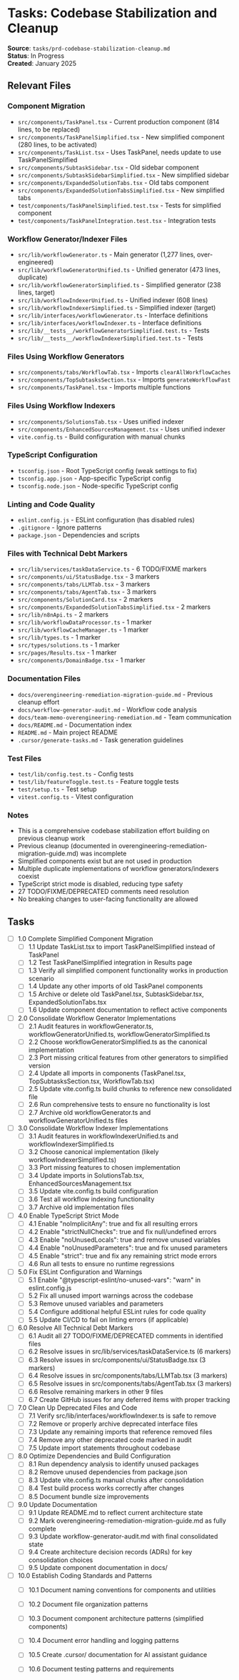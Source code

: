# Tasks: Codebase Stabilization and Cleanup

**Source**: `tasks/prd-codebase-stabilization-cleanup.md`  
**Status**: In Progress  
**Created**: January 2025

## Relevant Files

### Component Migration
- `src/components/TaskPanel.tsx` - Current production component (814 lines, to be replaced)
- `src/components/TaskPanelSimplified.tsx` - New simplified component (280 lines, to be activated)
- `src/components/TaskList.tsx` - Uses TaskPanel, needs update to use TaskPanelSimplified
- `src/components/SubtaskSidebar.tsx` - Old sidebar component
- `src/components/SubtaskSidebarSimplified.tsx` - New simplified sidebar
- `src/components/ExpandedSolutionTabs.tsx` - Old tabs component
- `src/components/ExpandedSolutionTabsSimplified.tsx` - New simplified tabs
- `test/components/TaskPanelSimplified.test.tsx` - Tests for simplified component
- `test/components/TaskPanelIntegration.test.tsx` - Integration tests

### Workflow Generator/Indexer Files
- `src/lib/workflowGenerator.ts` - Main generator (1,277 lines, over-engineered)
- `src/lib/workflowGeneratorUnified.ts` - Unified generator (473 lines, duplicate)
- `src/lib/workflowGeneratorSimplified.ts` - Simplified generator (238 lines, target)
- `src/lib/workflowIndexerUnified.ts` - Unified indexer (608 lines)
- `src/lib/workflowIndexerSimplified.ts` - Simplified indexer (target)
- `src/lib/interfaces/workflowGenerator.ts` - Interface definitions
- `src/lib/interfaces/workflowIndexer.ts` - Interface definitions
- `src/lib/__tests__/workflowGeneratorSimplified.test.ts` - Tests
- `src/lib/__tests__/workflowIndexerSimplified.test.ts` - Tests

### Files Using Workflow Generators
- `src/components/tabs/WorkflowTab.tsx` - Imports `clearAllWorkflowCaches`
- `src/components/TopSubtasksSection.tsx` - Imports `generateWorkflowFast`
- `src/components/TaskPanel.tsx` - Imports multiple functions

### Files Using Workflow Indexers
- `src/components/SolutionsTab.tsx` - Uses unified indexer
- `src/components/EnhancedSourcesManagement.tsx` - Uses unified indexer
- `vite.config.ts` - Build configuration with manual chunks

### TypeScript Configuration
- `tsconfig.json` - Root TypeScript config (weak settings to fix)
- `tsconfig.app.json` - App-specific TypeScript config
- `tsconfig.node.json` - Node-specific TypeScript config

### Linting and Code Quality
- `eslint.config.js` - ESLint configuration (has disabled rules)
- `.gitignore` - Ignore patterns
- `package.json` - Dependencies and scripts

### Files with Technical Debt Markers
- `src/lib/services/taskDataService.ts` - 6 TODO/FIXME markers
- `src/components/ui/StatusBadge.tsx` - 3 markers
- `src/components/tabs/LLMTab.tsx` - 3 markers
- `src/components/tabs/AgentTab.tsx` - 3 markers
- `src/components/SolutionCard.tsx` - 2 markers
- `src/components/ExpandedSolutionTabsSimplified.tsx` - 2 markers
- `src/lib/n8nApi.ts` - 2 markers
- `src/lib/workflowDataProcessor.ts` - 1 marker
- `src/lib/workflowCacheManager.ts` - 1 marker
- `src/lib/types.ts` - 1 marker
- `src/types/solutions.ts` - 1 marker
- `src/pages/Results.tsx` - 1 marker
- `src/components/DomainBadge.tsx` - 1 marker

### Documentation Files
- `docs/overengineering-remediation-migration-guide.md` - Previous cleanup effort
- `docs/workflow-generator-audit.md` - Workflow code analysis
- `docs/team-memo-overengineering-remediation.md` - Team communication
- `docs/README.md` - Documentation index
- `README.md` - Main project README
- `.cursor/generate-tasks.md` - Task generation guidelines

### Test Files
- `test/lib/config.test.ts` - Config tests
- `test/lib/featureToggle.test.ts` - Feature toggle tests
- `test/setup.ts` - Test setup
- `vitest.config.ts` - Vitest configuration

### Notes

- This is a comprehensive codebase stabilization effort building on previous cleanup work
- Previous cleanup (documented in overengineering-remediation-migration-guide.md) was incomplete
- Simplified components exist but are not used in production
- Multiple duplicate implementations of workflow generators/indexers coexist
- TypeScript strict mode is disabled, reducing type safety
- 27 TODO/FIXME/DEPRECATED comments need resolution
- No breaking changes to user-facing functionality are allowed

## Tasks

- [ ] 1.0 Complete Simplified Component Migration
  - [ ] 1.1 Update TaskList.tsx to import TaskPanelSimplified instead of TaskPanel
  - [ ] 1.2 Test TaskPanelSimplified integration in Results page
  - [ ] 1.3 Verify all simplified component functionality works in production scenario
  - [ ] 1.4 Update any other imports of old TaskPanel components
  - [ ] 1.5 Archive or delete old TaskPanel.tsx, SubtaskSidebar.tsx, ExpandedSolutionTabs.tsx
  - [ ] 1.6 Update component documentation to reflect active components
- [ ] 2.0 Consolidate Workflow Generator Implementations
  - [ ] 2.1 Audit features in workflowGenerator.ts, workflowGeneratorUnified.ts, workflowGeneratorSimplified.ts
  - [ ] 2.2 Choose workflowGeneratorSimplified.ts as the canonical implementation
  - [ ] 2.3 Port missing critical features from other generators to simplified version
  - [ ] 2.4 Update all imports in components (TaskPanel.tsx, TopSubtasksSection.tsx, WorkflowTab.tsx)
  - [ ] 2.5 Update vite.config.ts build chunks to reference new consolidated file
  - [ ] 2.6 Run comprehensive tests to ensure no functionality is lost
  - [ ] 2.7 Archive old workflowGenerator.ts and workflowGeneratorUnified.ts files
- [ ] 3.0 Consolidate Workflow Indexer Implementations
  - [ ] 3.1 Audit features in workflowIndexerUnified.ts and workflowIndexerSimplified.ts
  - [ ] 3.2 Choose canonical implementation (likely workflowIndexerSimplified.ts)
  - [ ] 3.3 Port missing features to chosen implementation
  - [ ] 3.4 Update imports in SolutionsTab.tsx, EnhancedSourcesManagement.tsx
  - [ ] 3.5 Update vite.config.ts build configuration
  - [ ] 3.6 Test all workflow indexing functionality
  - [ ] 3.7 Archive old implementation files
- [ ] 4.0 Enable TypeScript Strict Mode
  - [ ] 4.1 Enable "noImplicitAny": true and fix all resulting errors
  - [ ] 4.2 Enable "strictNullChecks": true and fix null/undefined errors
  - [ ] 4.3 Enable "noUnusedLocals": true and remove unused variables
  - [ ] 4.4 Enable "noUnusedParameters": true and fix unused parameters
  - [ ] 4.5 Enable "strict": true and fix any remaining strict mode errors
  - [ ] 4.6 Run all tests to ensure no runtime regressions
- [ ] 5.0 Fix ESLint Configuration and Warnings
  - [ ] 5.1 Enable "@typescript-eslint/no-unused-vars": "warn" in eslint.config.js
  - [ ] 5.2 Fix all unused import warnings across the codebase
  - [ ] 5.3 Remove unused variables and parameters
  - [ ] 5.4 Configure additional helpful ESLint rules for code quality
  - [ ] 5.5 Update CI/CD to fail on linting errors (if applicable)
- [ ] 6.0 Resolve All Technical Debt Markers
  - [ ] 6.1 Audit all 27 TODO/FIXME/DEPRECATED comments in identified files
  - [ ] 6.2 Resolve issues in src/lib/services/taskDataService.ts (6 markers)
  - [ ] 6.3 Resolve issues in src/components/ui/StatusBadge.tsx (3 markers)
  - [ ] 6.4 Resolve issues in src/components/tabs/LLMTab.tsx (3 markers)
  - [ ] 6.5 Resolve issues in src/components/tabs/AgentTab.tsx (3 markers)
  - [ ] 6.6 Resolve remaining markers in other 9 files
  - [ ] 6.7 Create GitHub issues for any deferred items with proper tracking
- [ ] 7.0 Clean Up Deprecated Files and Code
  - [ ] 7.1 Verify src/lib/interfaces/workflowIndexer.ts is safe to remove
  - [ ] 7.2 Remove or properly archive deprecated interface files
  - [ ] 7.3 Update any remaining imports that reference removed files
  - [ ] 7.4 Remove any other deprecated code marked in audit
  - [ ] 7.5 Update import statements throughout codebase
- [ ] 8.0 Optimize Dependencies and Build Configuration
  - [ ] 8.1 Run dependency analysis to identify unused packages
  - [ ] 8.2 Remove unused dependencies from package.json
  - [ ] 8.3 Update vite.config.ts manual chunks after consolidation
  - [ ] 8.4 Test build process works correctly after changes
  - [ ] 8.5 Document bundle size improvements
- [ ] 9.0 Update Documentation
  - [ ] 9.1 Update README.md to reflect current architecture state
  - [ ] 9.2 Mark overengineering-remediation-migration-guide.md as fully complete
  - [ ] 9.3 Update workflow-generator-audit.md with final consolidated state
  - [ ] 9.4 Create architecture decision records (ADRs) for key consolidation choices
  - [ ] 9.5 Update component documentation in docs/
- [ ] 10.0 Establish Coding Standards and Patterns
  - [ ] 10.1 Document naming conventions for components and utilities
  - [ ] 10.2 Document file organization patterns
  - [ ] 10.3 Document component architecture patterns (simplified components)
  - [ ] 10.4 Document error handling and logging patterns
  - [ ] 10.5 Create .cursor/ documentation for AI assistant guidance
  - [ ] 10.6 Document testing patterns and requirements

